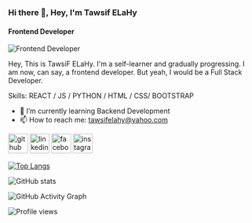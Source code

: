 ### Hi there 👋, Hey, I'm Tawsif ELaHy
#### Frontend Developer
![Frontend Developer](https://arturssmirnovs.github.io/github-profile-readme-generator/images/banner.png)

Hey, This is TawsiF ELaHy. I'm a self-learner and gradually progressing. I am now, can say, a frontend developer. But yeah, I would be a Full Stack Developer.

Skills: REACT / JS / PYTHON / HTML / CSS/ BOOTSTRAP

- 🌱 I’m currently learning Backend Development 
- 📫 How to reach me: tawsifelahy@yahoo.com 


[<img src='https://cdn.jsdelivr.net/npm/simple-icons@3.0.1/icons/github.svg' alt='github' height='40'>](https://github.com/tawsifelahy)  [<img src='https://cdn.jsdelivr.net/npm/simple-icons@3.0.1/icons/linkedin.svg' alt='linkedin' height='40'>](https://www.linkedin.com/in/tawsifelahy/)  [<img src='https://cdn.jsdelivr.net/npm/simple-icons@3.0.1/icons/facebook.svg' alt='facebook' height='40'>](https://www.facebook.com/tawsifelahy)  [<img src='https://cdn.jsdelivr.net/npm/simple-icons@3.0.1/icons/instagram.svg' alt='instagram' height='40'>](https://www.instagram.com/tawsifelahy/)  

[![Top Langs](https://github-readme-stats.vercel.app/api/top-langs/?username=tawsifelahy)](https://github.com/anuraghazra/github-readme-stats)

![GitHub stats](https://github-readme-stats.vercel.app/api?username=tawsifelahy&show_icons=true)  

![GitHub Activity Graph](https://activity-graph.herokuapp.com/graph?username=tawsifelahy)  

![Profile views](https://gpvc.arturio.dev/tawsifelahy)  
